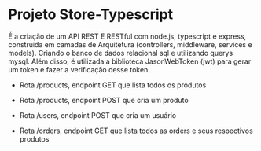 # Projeto Store-Typescript

É a criação de um API REST E RESTful com node.js, typescript e express, construida em camadas de Arquitetura (controllers, middleware, services e models). Criando o banco de dados relacional sql e utilizando querys mysql. Além disso, é utilizada a biblioteca JasonWebToken (jwt) para gerar um token e fazer a verificação desse token.

* Rota /products, endpoint GET que lista todos os produtos
* Rota /products, endpoint POST que cria um produto

* Rota /users, endpoint POST que cria um usuário

* Rota /orders, endpoint GET que lista todos as orders e seus respectivos produtos
